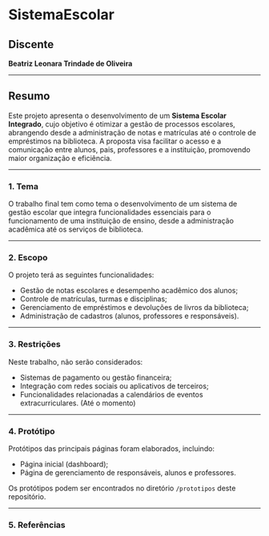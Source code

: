 # SistemaEscolar

## Discente  
**Beatriz Leonara Trindade de Oliveira**  

---

## Resumo  
Este projeto apresenta o desenvolvimento de um **Sistema Escolar Integrado**, cujo objetivo é otimizar a gestão de processos escolares, abrangendo desde a administração de notas e matrículas até o controle de empréstimos na biblioteca. A proposta visa facilitar o acesso e a comunicação entre alunos, pais, professores e a instituição, promovendo maior organização e eficiência.  

---

### 1. Tema  
O trabalho final tem como tema o desenvolvimento de um sistema de gestão escolar que integra funcionalidades essenciais para o funcionamento de uma instituição de ensino, desde a administração acadêmica até os serviços de biblioteca.  

---

### 2. Escopo  
O projeto terá as seguintes funcionalidades:  
- Gestão de notas escolares e desempenho acadêmico dos alunos;  
- Controle de matrículas, turmas e disciplinas;   
- Gerenciamento de empréstimos e devoluções de livros da biblioteca;  
- Administração de cadastros (alunos, professores e responsáveis).  

---

### 3. Restrições  
Neste trabalho, não serão considerados:  
- Sistemas de pagamento ou gestão financeira;  
- Integração com redes sociais ou aplicativos de terceiros;  
- Funcionalidades relacionadas a calendários de eventos extracurriculares. (Até o momento) 

---

### 4. Protótipo  
Protótipos das principais páginas foram elaborados, incluindo:  
- Página inicial (dashboard);  
- Página de gerenciamento de responsáveis, alunos e professores.
 

Os protótipos podem ser encontrados no diretório `/prototipos` deste repositório.  

---

### 5. Referências  

